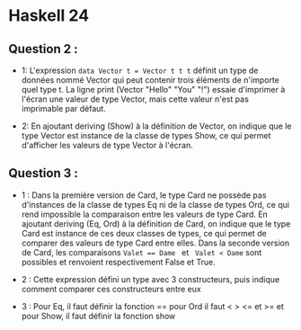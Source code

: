 # Haskell 24

## Question 2 :

- 1: L'expression `data Vector t = Vector t t t` définit un type de données nommé Vector qui peut contenir trois éléments de n'importe quel type t. La ligne print (Vector "Hello" "You" "!") essaie d'imprimer à l'écran une valeur de type Vector, mais cette valeur n'est pas imprimable par défaut.


- 2: En ajoutant deriving (Show) à la définition de Vector, on indique que le type Vector est instance de la classe de types Show, ce qui permet d'afficher les valeurs de type Vector à l'écran.


## Question 3 : 

- 1 : Dans la première version de Card, le type Card ne possède pas d'instances de la classe de types Eq ni de la classe de types Ord, ce qui rend impossible la comparaison entre les valeurs de type Card. En ajoutant deriving (Eq, Ord) à la définition de Card, on indique que le type Card est instance de ces deux classes de types, ce qui permet de comparer des valeurs de type Card entre elles. Dans la seconde version de Card, les comparaisons `Valet == Dame ` et ` Valet < Dame` sont possibles et renvoient respectivement False et True.


- 2 : Cette expression défini un type avec 3 constructeurs, puis indique comment comparer ces constructeurs entre eux 

- 3 : Pour Eq, il faut définir la fonction == pour Ord il faut < > <= et >=  et pour Show, il faut définir la fonction show


